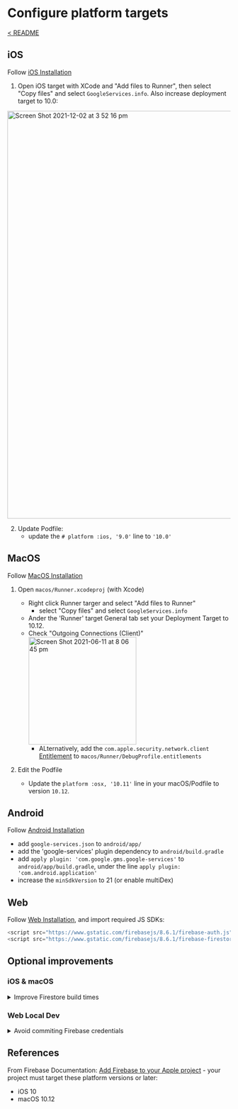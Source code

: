 # Configure platform targets

[< README]

## iOS

Follow [iOS Installation]

1. Open iOS target with XCode and "Add files to Runner", then select "Copy files" and select `GoogleServices.info`. Also increase deployment target to 10.0:

<img width="920" alt="Screen Shot 2021-12-02 at 3 52 16 pm" src="https://user-images.githubusercontent.com/1059276/144367276-6b2a678f-fbb4-400d-b78b-419c469cfacc.png">

2. Update Podfile:
    - update the `# platform :ios, '9.0'` line to `'10.0'`

## MacOS

Follow [MacOS Installation]

1. Open `macos/Runner.xcodeproj` (with Xcode)

    - Right click Runner targer and select "Add files to Runner"
      - select "Copy files" and select `GoogleServices.info`
    - Ander the 'Runner' target General tab set your Deployment Target to 10.12.
    - Check "Outgoing Connections (Client)"
      <img width="243" alt="Screen Shot 2021-06-11 at 8 06 45 pm" src="https://user-images.githubusercontent.com/1059276/121673783-9d9bda80-caf4-11eb-8c99-6cd0e3726ce1.png">
        - ALternatively, add the `com.apple.security.network.client` [Entitlement] to `macos/Runner/DebugProfile.entitlements`

2. Edit the Podfile

    - Update the `platform :osx, '10.11'` line in your macOS/Podfile to version `10.12`.

## Android

Follow [Android Installation]

- add `google-services.json` to `android/app/`
- add the 'google-services' plugin dependency to `android/build.gradle`
- add `apply plugin: 'com.google.gms.google-services'` to `android/app/build.gradle`, under the line `apply plugin: 'com.android.application'`
- increase the `minSdkVersion` to 21 (or enable multiDex)

## Web

Follow [Web Installation], and import required JS SDKs:

```js
<script src="https://www.gstatic.com/firebasejs/8.6.1/firebase-auth.js"></script>
<script src="https://www.gstatic.com/firebasejs/8.6.1/firebase-firestore.js"></script>
```

## Optional improvements

### iOS & macOS

<details>
<summary>Improve Firestore build times</summary>
<br>

If choosing to [Improve iOS & macOS Build times] update the Podfile with:

```rb
# Override Firebase SDK Version
$FirebaseSDKVersion = '8.9.0'

...

pod 'FirebaseFirestore', :git => 'https://github.com/invertase/firestore-ios-sdk-frameworks.git', :tag => '8.9.0'
```

</details>

### Web Local Dev

<details>
<summary>Avoid commiting Firebase credentials</summary>
<br>

- temporarily move `index.html` out of the project, *then add to gitignore & commit*
- move `index.html` back (with the CDN version of the Firebase config details, for local dev)
- add a file called `index.auto` with the autoimport versions, by following [Load Firebase SDKs from reserved URLs]

</details>

## References

From Firebase Documentation: [Add Firebase to your Apple project](https://firebase.google.com/docs/ios/setup) - your project must target these platform versions or later:

- iOS 10
- macOS 10.12

[< README]: ../../../README.md
[iOS Installation]: https://firebase.flutter.dev/docs/manual-installation/ios
[Improve iOS & macOS Build times]: https://firebase.flutter.dev/docs/firestore/overview/#4-optional-improve-ios--macos-build-times
[MacOS Installation]: https://firebase.flutter.dev/docs/manual-installation/macos
[Android Installation]: https://firebase.flutter.dev/docs/manual-installation/android
[Web App]: configure-firebase/create-web-app.md
[Entitlement]: https://docs.flutter.dev/desktop#setting-up-entitlements
[Web Installation]: https://firebase.flutter.dev/docs/manual-installation/web
[Load Firebase SDKs from reserved URLs]: https://firebase.google.com/docs/hosting/reserved-urls
